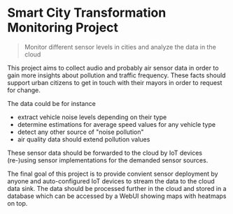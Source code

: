 # Smart City Transformation Monitoring Project

> Monitor different sensor levels in cities and analyze the data in the cloud

This project aims to collect audio and probably air sensor data in order to gain more insights about pollution and traffic frequency. These facts should support urban citizens to get in touch with their mayors in order to request for change.

The data could be for instance

* extract vehicle noise levels depending on their type
* determine estimations for average speed values for any vehicle type
* detect any other source of "noise pollution"
* air quality data should extend pollution values

These sensor data should be forwarded to the cloud by IoT devices (re-)using sensor implementations for the demanded sensor sources.

The final goal of this project is to provide convient sensor deployment by anyone and auto-configured IoT devices to stream the data to the cloud data sink.
The data should be processed further in the cloud and stored in a database which can be accessed by a WebUI showing maps with heatmaps on top.
